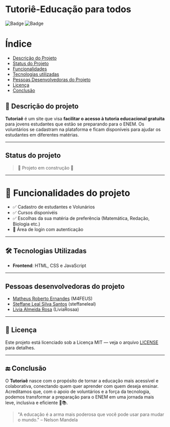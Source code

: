# Tutoriê-Educação para todos

![Badge](https://img.shields.io/badge/-HTML-df8638?logo=html5&logoColor=blue&style=for-the-badge)
![Badge](https://img.shields.io/badge/-CSS-df8638?logo=css&logoColor=blue&style=for-the-badge)

# Índice 
* [Descrição do Projeto](#descrição-do-projeto)
* [Status do Projeto](#status-do-Projeto)
* [Funcionalidades](#funcionalidades)
* [Tecnologias utilizadas](#tecnologias-utilizadas)
* [Pessoas Desenvolvedoras do Projeto](#pessoas-desenvolvedoras)
* [Licença](#licença)
* [Conclusão](#conclusão)

## 📌 Descrição do projeto

**Tutoriaê** é um site que visa **facilitar o acesso à tutoria educacional gratuita** para jovens estudantes que estão se preparando para o ENEM. Os voluntários se cadastram na plataforma e ficam disponíveis para ajudar os estudantes em diferentes matérias.

---
## Status do projeto
> :construction: Projeto em construção :construction:

---
# :hammer: Funcionalidades do projeto

- ✅ Cadastro de estudantes e Volunários
- ✅ Cursos disponivéis
- ✅ Escolhas da sua matéria de preferência (Matemática, Redação, Biologia etc.)
- 🔐 Área de login com autenticação

---
## 🛠 Tecnologias Utilizadas

- **Frontend**: HTML, CSS e JavaScript

---
## Pessoas desenvolvedoras do projeto
- [Matheus Roberto Ernandes](https://m4feus.github.io/) (M4FEUS)
- [Steffane Leal Silva Santos](https://steffaneleal.github.io/EC47C-CurriculumVitae/) (steffaneleal)
- [Livia Almeida Rosa](https://liviarosaa.github.io/-Curriculo-.github.io/) (LiviaRosaa)
---
## 📝 Licença
Este projeto está licenciado sob a Licença MIT — veja o arquivo [LICENSE](LICENSE) para detalhes.

---
## 🔚 Conclusão
O **Tutoriaê** nasce com o propósito de tornar a educação mais acessível e colaborativa, conectando quem quer aprender com quem deseja ensinar. Acreditamos que, com o apoio de voluntários e a força da tecnologia, podemos transformar a preparação para o ENEM em uma jornada mais leve, inclusiva e eficiente 💙📚.
> "A educação é a arma mais poderosa que você pode usar para mudar o mundo." – Nelson Mandela
